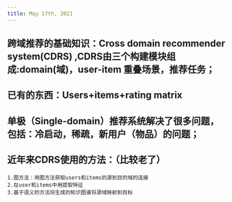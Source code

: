 ```yaml
---
title: May 17th, 2021
---
```


## 跨域推荐的基础知识：Cross domain recommender system(CDRS) ,CDRS由三个构建模块组成:domain(域)，user-item 重叠场景，推荐任务；
## 已有的东西：Users+items+rating matrix
## **单极（Single-domain）推荐系统解决了很多问题，包括：冷启动，稀疏，新用户（物品）的问题；**
## 近年来CDRS使用的方法：（比较老了）
	1.图方法：用图方法获取users和items的源到目的域的连接
	2.在user和items中用提取特征
	3.基于语义的方法将生成的知识图谱将源域映射到目标
